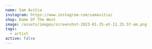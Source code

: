 ```yaml
---
name: Sam Avitia
instagram: https://www.instagram.com/samavitia/
shop: Dame Of The West
image: /assets/images/screenshot-2023-01-25-at-11.25.57-am.png
tags:
  - artist
active: false
---
```

